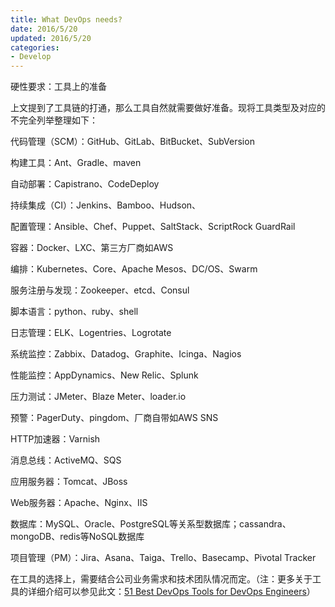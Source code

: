 ```yaml
---
title: What DevOps needs?
date: 2016/5/20
updated: 2016/5/20
categories:
- Develop
---
```

硬性要求：工具上的准备

上文提到了工具链的打通，那么工具自然就需要做好准备。现将工具类型及对应的不完全列举整理如下：

代码管理（SCM）：GitHub、GitLab、BitBucket、SubVersion

构建工具：Ant、Gradle、maven

自动部署：Capistrano、CodeDeploy

持续集成（CI）：Jenkins、Bamboo、Hudson、

配置管理：Ansible、Chef、Puppet、SaltStack、ScriptRock GuardRail

容器：Docker、LXC、第三方厂商如AWS

编排：Kubernetes、Core、Apache Mesos、DC/OS、Swarm

服务注册与发现：Zookeeper、etcd、Consul

脚本语言：python、ruby、shell

日志管理：ELK、Logentries、Logrotate

系统监控：Zabbix、Datadog、Graphite、Icinga、Nagios

性能监控：AppDynamics、New Relic、Splunk

压力测试：JMeter、Blaze Meter、loader.io

预警：PagerDuty、pingdom、厂商自带如AWS SNS

HTTP加速器：Varnish

消息总线：ActiveMQ、SQS

应用服务器：Tomcat、JBoss

Web服务器：Apache、Nginx、IIS

数据库：MySQL、Oracle、PostgreSQL等关系型数据库；cassandra、mongoDB、redis等NoSQL数据库

项目管理（PM）：Jira、Asana、Taiga、Trello、Basecamp、Pivotal Tracker

在工具的选择上，需要结合公司业务需求和技术团队情况而定。（注：更多关于工具的详细介绍可以参见此文：[51 Best DevOps Tools for DevOps Engineers](https://xebialabs.com/assets/files/infographics/periodic_table_11x17inc_v2_clean_outlines.pdf)）
